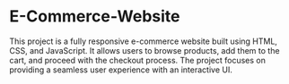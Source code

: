 # E-Commerce-Website
This project is a fully responsive e-commerce website built using HTML, CSS, and JavaScript. It allows users to browse products, add them to the cart, and proceed with the checkout process. The project focuses on providing a seamless user experience with an interactive UI.
